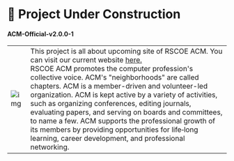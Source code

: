 # 🚧 Project Under Construction

#### ACM-Official-v2.0.0-1

<table>
  <tbody>
    <tr>
      <td><img src = "https://user-images.githubusercontent.com/104154041/220123745-eb622ba8-f298-4022-a28f-1f66fa822a24.png" alt="img"></td>
      <td>This project is all about upcoming site of RSCOE ACM. You can visit our current website <a href = "https://rscoe.acm.org/">here.</a> <br> 
      RSCOE ACM promotes the computer profession's collective voice. ACM's "neighborhoods" are called chapters. ACM is a member-driven and volunteer-led organization.
      ACM is kept active by a variety of activities, such as organizing conferences, editing journals, evaluating papers, and serving on boards and committees, to name a few. 
      ACM supports the professional growth of its members by providing opportunities for life‐long learning, career development, and professional networking.</td>
    </tr>
  </tbody>
</table>
